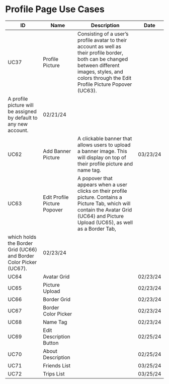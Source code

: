 # Profile Page Use Cases

| ID   | Name                            | Description                                                                                                                                                                                                                                     | Date       |
| ---- | ------------------------------- | ----------------------------------------------------------------------------------------------------------------------------------------------------------------------------------------------------------------------------------------------- | ---------- |
| UC37 | Profile Picture                 | Consisting of a user’s profile avatar to their account as well as their profile border, both can be changed between different images, styles, and colors through the Edit Profile Picture Popover (UC63).
                                          A profile picture will be assigned by default to any new account.                                                                                                                                                                                | 02/21/24   |
| UC62 | Add Banner Picture              | A clickable banner that allows users to upload a banner image. This will display on top of their profile picture and name tag.  | 03/23/24 |
| UC63 | Edit Profile Picture Popover    | A popover that appears when a user clicks on their profile picture. Contains a Picture Tab, which will contain the Avatar Grid (UC64) and Picture Upload (UC65), as well as a Border Tab,
                                          which holds the Border Grid (UC66) and Border Color Picker (UC67). | 02/23/24 |
| UC64 | Avatar Grid                     |  | 02/23/24 |
| UC65 | Picture Upload                  |  | 02/23/24 |
| UC66 | Border Grid                     |  | 02/23/24 |
| UC67 | Border Color Picker             |  | 02/23/24 |
| UC68 | Name Tag                        |  | 02/23/24 |
| UC69 | Edit Description Button         |  | 02/25/24 |
| UC70 | About Description               |  | 02/25/24 |
| UC71 | Friends List                    |  | 03/25/24 |
| UC72 | Trips List                      |  | 03/25/24 |

